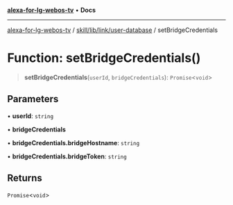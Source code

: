 [**alexa-for-lg-webos-tv**](../../../../../README.md) • **Docs**

***

[alexa-for-lg-webos-tv](../../../../../modules.md) / [skill/lib/link/user-database](../README.md) / setBridgeCredentials

# Function: setBridgeCredentials()

> **setBridgeCredentials**(`userId`, `bridgeCredentials`): `Promise`\<`void`\>

## Parameters

• **userId**: `string`

• **bridgeCredentials**

• **bridgeCredentials.bridgeHostname**: `string`

• **bridgeCredentials.bridgeToken**: `string`

## Returns

`Promise`\<`void`\>

